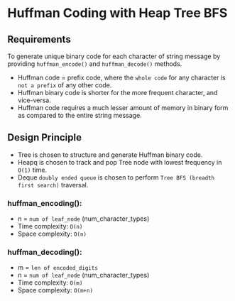 # Huffman Coding with Heap Tree BFS

## Requirements
To generate unique binary code for each character of string message by providing `huffman_encode()` and `huffman_decode()` methods.

- Huffman code = prefix code, where the `whole code` for any character is `not a prefix` of any other code. 
- Huffman binary code is shorter for the more frequent character, and vice-versa.
- Huffman code requires a much lesser amount of memory in binary form as compared to the entire string message.

## Design Principle
- Tree is chosen to structure and generate Huffman binary code.
- Heapq is chosen to track and pop Tree node with lowest frequency in `O(1)` time.
- Deque `doubly ended queue` is chosen to perform `Tree BFS (breadth first search)` traversal.

### huffman_encoding():
- n = `num of leaf_node` (num_character_types)
- Time complexity: `O(n)`
- Space complexity: `O(n)`

### huffman_decoding():
- m = `len of encoded_digits`
- n = `num of leaf_node` (num_character_types)
- Time complexity: `O(m)`
- Space complexity: `O(m+n)`
